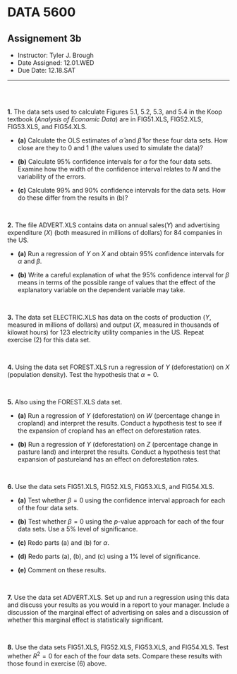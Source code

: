 # __DATA 5600__

## __Assignement 3b__


* Instructor: Tyler J. Brough
* Date Assigned: 12.01.WED
* Due Date: 12.18.SAT 
---


<br>
<br>


__1.__ The data sets used to calculate Figures 5.1, 5.2, 5.3, and 5.4 in the Koop textbook (_Analysis of Economic Data_) are in FIG51.XLS,
       FIG52.XLS, FIG53.XLS, and FIG54.XLS.

* __(a)__ Calculate the OLS estimates of $\hat{\alpha}$ and $\hat{\beta}$ for these four data sets. How close are they to 0 and 1
        (the values used to simulate the data)?

* __(b)__ Calculate $95\%$ confidence intervals for $\alpha$ for the four data sets. Examine how the width of the confidence interval relates to $N$
        and the variability of the errors.

* __(c)__ Calculate $99\%$ and $90\%$ confidence intervals for the data sets. How do these differ from the results in (b)?


<br>


__2.__ The file ADVERT.XLS contains data on annual sales($Y$) and advertising expenditure ($X$) (both measured in millions of dollars) for
       84 companies in the US.

* __(a)__ Run a regression of $Y$ on $X$ and obtain $95\%$ confidence intervals for $\alpha$ and $\beta$.

* __(b)__ Write a careful explanation of what the $95\%$ confidence interval for $\beta$ means in terms of the possible range of values that the
        effect of the explanatory variable on the dependent variable may take. 


<br>


__3.__ The data set ELECTRIC.XLS has data on the costs of production ($Y$, measured in millions of dollars) and output ($X$, measured in
       thousands of kilowat hours) for 123 electricity utility companies in the US. Repeat exercise (2) for this data set.


<br>


__4.__ Using the data set FOREST.XLS run a regression of $Y$ (deforestation) on $X$ (population density). Test the hypothesis that
       $\alpha = 0$. 


<br>


__5.__ Also using the FOREST.XLS data set. 

* __(a)__ Run a regression of $Y$ (deforestation) on $W$ (percentage change in cropland) and interpret the results. Conduct a hypothesis
        test to see if the expansion of cropland has an effect on deforestation rates.

* __(b)__ Run a regression of $Y$ (deforestation) on $Z$ (percentage change in pasture land) and interpret the results. Conduct a 
        hypothesis test that expansion of pastureland has an effect on deforestation rates.


<br>


__6.__ Use the data sets FIG51.XLS, FIG52.XLS, FIG53.XLS, and FIG54.XLS.

* __(a)__ Test whether $\beta = 0$ using the confidence interval approach for each of the four data sets.

* __(b)__ Test whether $\beta = 0$ using the $p$-value approach for each of the four data sets. Use a $5\%$ level of significance.

* __(c)__ Redo parts (a) and (b) for $\alpha$.

* __(d)__ Redo parts (a), (b), and (c) using a $1\%$ level of significance. 

* __(e)__ Comment on these results.


<br>


__7.__ Use the data set ADVERT.XLS. Set up and run a regression using this data and discuss your results as you would in a report
       to your manager. Include a discussion of the marginal effect of advertising on sales and a discussion of whether this marginal
       effect is statistically significant. 


<br>


__8.__ Use the data sets FIG51.XLS, FIG52.XLS, FIG53.XLS, and FIG54.XLS. Test whether $R^{2} = 0$ for each of the four data sets. 
       Compare these results with those found in exercise (6) above. 